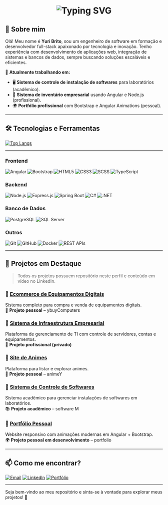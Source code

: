 
<h1 align="center" color= "black">
  <img src="https://readme-typing-svg.herokuapp.com?font=Fira+Code&size=28&pause=1000&color=F7F7F7&center=true&vCenter=true&width=700&lines=Yuri+Brito+%7C+Desenvolvedor+Full-Stack" alt="Typing SVG" />
</h1>


## 👋 Sobre mim
Olá! Meu nome é **Yuri Brito**, sou um engenheiro de software em formação e desenvolvedor full-stack apaixonado por tecnologia e inovação. Tenho experiência com desenvolvimento de aplicações web, integração de sistemas e bancos de dados, sempre buscando soluções escaláveis e eficientes.

📍 **Atualmente trabalhando em:**
- 🖥️ **Sistema de controle de instalação de softwares** para laboratórios (acadêmico).
- 🏢 **Sistema de inventário empresarial** usando Angular e Node.js (profissional).
- 🌍 **Portfólio profissional** com Bootstrap e Angular Animations (pessoal).

---
## 🛠️ Tecnologias e Ferramentas

[![Top Langs](https://github-readme-stats.vercel.app/api/top-langs/?username=YuriBrto&layout=compact&theme=radical)](https://github.com/anuraghazra/github-readme-stats)

---

### **Frontend**
![Angular](https://img.shields.io/badge/Angular-DD0031?style=for-the-badge&logo=angular&logoColor=white)
![Bootstrap](https://img.shields.io/badge/Bootstrap-7952B3?style=for-the-badge&logo=bootstrap&logoColor=white)
![HTML5](https://img.shields.io/badge/HTML5-E34F26?style=for-the-badge&logo=html5&logoColor=white)
![CSS3](https://img.shields.io/badge/CSS3-1572B6?style=for-the-badge&logo=css3&logoColor=white)
![SCSS](https://img.shields.io/badge/SCSS-CC6699?style=for-the-badge&logo=sass&logoColor=white)
![TypeScript](https://img.shields.io/badge/TypeScript-3178C6?style=for-the-badge&logo=typescript&logoColor=white)

### **Backend**
![Node.js](https://img.shields.io/badge/Node.js-339933?style=for-the-badge&logo=nodedotjs&logoColor=white)
![Express.js](https://img.shields.io/badge/Express.js-000000?style=for-the-badge&logo=express&logoColor=white)
![Spring Boot](https://img.shields.io/badge/Spring%20Boot-6DB33F?style=for-the-badge&logo=springboot&logoColor=white)
![C#](https://img.shields.io/badge/C%23-239120?style=for-the-badge&logo=csharp&logoColor=white)
![.NET](https://img.shields.io/badge/.NET-512BD4?style=for-the-badge&logo=dotnet&logoColor=white)

### **Banco de Dados**
![PostgreSQL](https://img.shields.io/badge/PostgreSQL-336791?style=for-the-badge&logo=postgresql&logoColor=white)
![SQL Server](https://img.shields.io/badge/SQL%20Server-CC2927?style=for-the-badge&logo=microsoftsqlserver&logoColor=white)

### **Outros**
![Git](https://img.shields.io/badge/Git-F05032?style=for-the-badge&logo=git&logoColor=white)
![GitHub](https://img.shields.io/badge/GitHub-181717?style=for-the-badge&logo=github&logoColor=white)
![Docker](https://img.shields.io/badge/Docker-2496ED?style=for-the-badge&logo=docker&logoColor=white)
![REST APIs](https://img.shields.io/badge/REST%20APIs-000000?style=for-the-badge&logo=apachenetbeanside&logoColor=white)

---

## 📂 Projetos em Destaque

> Todos os projetos possuem repositório neste perfil e conteúdo em vídeo no LinkedIn.

### 📌 [Ecommerce de Equipamentos Digitais](#)
Sistema completo para compra e venda de equipamentos digitais.  
🧪 **Projeto pessoal** – ybuyComputers

### 📌 [Sistema de Infraestrutura Empresarial](#)
Plataforma de gerenciamento de TI com controle de servidores, contas e equipamentos.  
🏢 **Projeto profissional (privado)**

### 📌 [Site de Animes](#)
Plataforma para listar e explorar animes.  
🎯 **Projeto pessoal** – animeY

### 📌 [Sistema de Controle de Softwares](#)
Sistema acadêmico para gerenciar instalações de softwares em laboratórios.  
📚 **Projeto acadêmico** – software M

### 📌 [Portfólio Pessoal](#)
Website responsivo com animações modernas em Angular + Bootstrap.  
🌍 **Projeto pessoal em desenvolvimento** – portfolio

---

## 📫 Como me encontrar?

[![Email](https://img.shields.io/badge/Email-D14836?style=for-the-badge&logo=gmail&logoColor=white)](mailto:yurisouzza48@gmail.com)
[![LinkedIn](https://img.shields.io/badge/LinkedIn-0A66C2?style=for-the-badge&logo=linkedin&logoColor=white)](https://www.linkedin.com/in/yuri-b-4a1895219/)
[![Portfólio](https://img.shields.io/badge/Portfólio-000000?style=for-the-badge&logo=About.me&logoColor=white)](https://portfolio-front-end-nine-rose.vercel.app/)

---

Seja bem-vindo ao meu repositório e sinta-se à vontade para explorar meus projetos! 🚀
